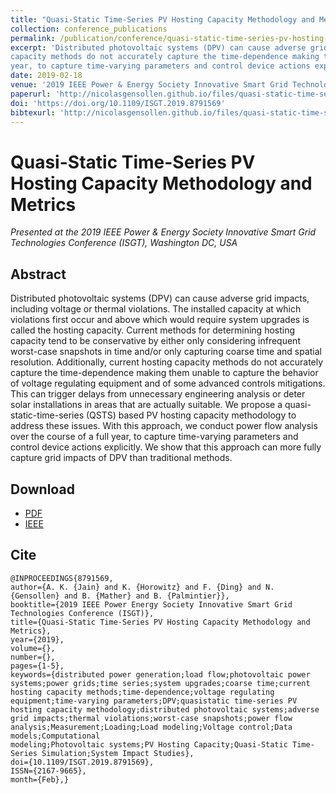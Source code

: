 ```yaml
---
title: "Quasi-Static Time-Series PV Hosting Capacity Methodology and Metrics"
collection: conference_publications
permalink: /publication/conference/quasi-static-time-series-pv-hosting-capacity-methodology-and-metrics
excerpt: 'Distributed photovoltaic systems (DPV) can cause adverse grid impacts, including voltage or thermal violations. The installed capacity at which violations first occur and above which would require system upgrades is called the hosting capacity. Current methods for determining hosting capacity tend to be conservative by either only considering infrequent worst-case snapshots in time and/or only capturing coarse time and spatial resolution. Additionally, current hosting
capacity methods do not accurately capture the time-dependence making them unable to capture the behavior of voltage regulating equipment and of some advanced controls mitigations. This can trigger delays from unnecessary engineering analysis or deter solar installations in areas that are actually suitable. We propose a quasi-static-time-series (QSTS) based PV hosting capacity methodology to address these issues. With this approach, we conduct power flow analysis over the course of a full
year, to capture time-varying parameters and control device actions explicitly. We show that this approach can more fully capture grid impacts of DPV than traditional methods.'
date: 2019-02-18
venue: '2019 IEEE Power & Energy Society Innovative Smart Grid Technologies Conference (ISGT)'
paperurl: 'http://nicolasgensollen.github.io/files/quasi-static-time-series-pv-hosting-capacity-methodology-and-metrics.pdf'
doi: 'https://doi.org/10.1109/ISGT.2019.8791569'
bibtexurl: 'http://nicolasgensollen.github.io/files/quasi-static-time-series-pv-hosting-capacity-methodology-and-metrics.tex' 
---
```


# Quasi-Static Time-Series PV Hosting Capacity Methodology and Metrics

*Presented at the 2019 IEEE Power & Energy Society Innovative Smart Grid Technologies Conference (ISGT), Washington DC, USA*

## Abstract

Distributed photovoltaic systems (DPV) can cause adverse grid impacts, including voltage or thermal violations. The installed capacity at which violations first occur and above which would require system upgrades is called the hosting capacity. Current methods for determining hosting capacity tend to be conservative by either only considering infrequent worst-case snapshots in time and/or only capturing coarse time and spatial resolution. Additionally, current hosting capacity methods do
not accurately capture the time-dependence making them unable to capture the behavior of voltage regulating equipment and of some advanced controls mitigations. This can trigger delays from unnecessary engineering analysis or deter solar installations in areas that are actually suitable. We propose a quasi-static-time-series (QSTS) based PV hosting capacity methodology to address these issues. With this approach, we conduct power flow analysis over the course of a full year, to capture
time-varying parameters and control device actions explicitly. We show that this approach can more fully capture grid impacts of DPV than traditional methods.

## Download

- [PDF](http://nicolasgensollen.github.io/files/quasi-static-time-series-pv-hosting-capacity-methodology-and-metrics.pdf)
- [IEEE](https://ieeexplore.ieee.org/document/8791569)


## Cite

```
@INPROCEEDINGS{8791569, 
author={A. K. {Jain} and K. {Horowitz} and F. {Ding} and N. {Gensollen} and B. {Mather} and B. {Palmintier}}, 
booktitle={2019 IEEE Power Energy Society Innovative Smart Grid Technologies Conference (ISGT)}, 
title={Quasi-Static Time-Series PV Hosting Capacity Methodology and Metrics}, 
year={2019}, 
volume={}, 
number={}, 
pages={1-5}, 
keywords={distributed power generation;load flow;photovoltaic power systems;power grids;time series;system upgrades;coarse time;current hosting capacity methods;time-dependence;voltage regulating equipment;time-varying parameters;DPV;quasistatic time-series PV hosting capacity methodology;distributed photovoltaic systems;adverse grid impacts;thermal violations;worst-case snapshots;power flow analysis;Measurement;Loading;Load modeling;Voltage control;Data models;Computational
modeling;Photovoltaic systems;PV Hosting Capacity;Quasi-Static Time-Series Simulation;System Impact Studies}, 
doi={10.1109/ISGT.2019.8791569}, 
ISSN={2167-9665}, 
month={Feb},}
```
